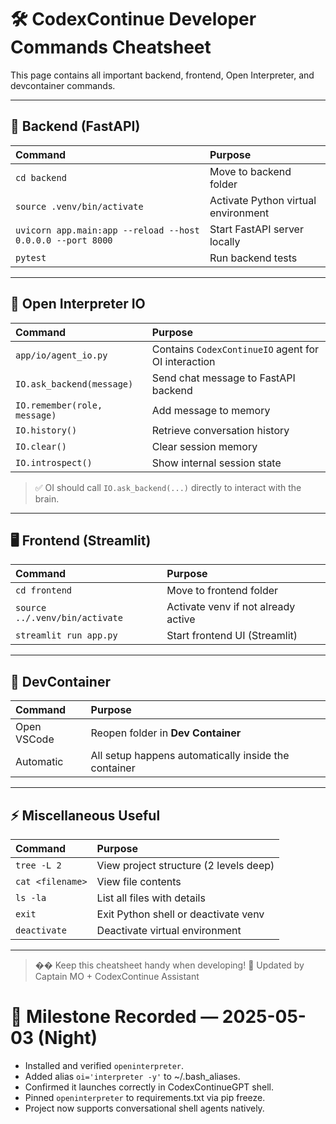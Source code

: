 # 🛠️ CodexContinue Developer Commands Cheatsheet

This page contains all important backend, frontend, Open Interpreter, and devcontainer commands.

---

## 🚀 Backend (FastAPI)

| Command | Purpose |
| :------ | :------ |
| `cd backend` | Move to backend folder |
| `source .venv/bin/activate` | Activate Python virtual environment |
| `uvicorn app.main:app --reload --host 0.0.0.0 --port 8000` | Start FastAPI server locally |
| `pytest` | Run backend tests |

---

## 🧠 Open Interpreter IO

| Command | Purpose |
| :------ | :------ |
| `app/io/agent_io.py` | Contains `CodexContinueIO` agent for OI interaction |
| `IO.ask_backend(message)` | Send chat message to FastAPI backend |
| `IO.remember(role, message)` | Add message to memory |
| `IO.history()` | Retrieve conversation history |
| `IO.clear()` | Clear session memory |
| `IO.introspect()` | Show internal session state |

> ✅ OI should call `IO.ask_backend(...)` directly to interact with the brain.

---

## 🖥️ Frontend (Streamlit)

| Command | Purpose |
| :------ | :------ |
| `cd frontend` | Move to frontend folder |
| `source ../.venv/bin/activate` | Activate venv if not already active |
| `streamlit run app.py` | Start frontend UI (Streamlit) |

---

## 🐳 DevContainer

| Command | Purpose |
| :------ | :------ |
| Open VSCode | Reopen folder in **Dev Container** |
| Automatic | All setup happens automatically inside the container |

---

## ⚡ Miscellaneous Useful

| Command | Purpose |
| :------ | :------ |
| `tree -L 2` | View project structure (2 levels deep) |
| `cat <filename>` | View file contents |
| `ls -la` | List all files with details |
| `exit` | Exit Python shell or deactivate venv |
| `deactivate` | Deactivate virtual environment |

---

> �� Keep this cheatsheet handy when developing!
> 📜 Updated by Captain MO + CodexContinue Assistant


# 🧠 Milestone Recorded — 2025-05-03 (Night)

- Installed and verified `openinterpreter`.
- Added alias `oi='interpreter -y'` to ~/.bash_aliases.
- Confirmed it launches correctly in CodexContinueGPT shell.
- Pinned `openinterpreter` to requirements.txt via pip freeze.
- Project now supports conversational shell agents natively.
